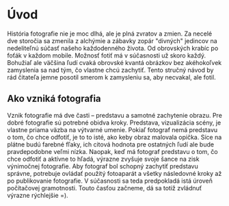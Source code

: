 Úvod
====

História fotografie nie je moc dlhá, ale je plná zvratov a zmien. Za necelé dve storočia sa zmenila z alchýmie a zábavky zopár "divných" jedincov na nedeliteľnú súčasť našeho každodenného života. Od obrovských krabíc po foťák v každom mobile. Možnosť fotiť má v súčasnosti už skoro každý. Bohužiaľ ale väčšina ľudí cvaká obrovské kvantá obrázkov bez akéhokoľvek zamyslenia sa nad tým, čo vlastne chcú zachytiť. Tento stručný návod by rád čitateľa jemne posotil smerom k zamysleniu sa, aby necvakal, ale fotil.

Ako vzniká fotografia
---------------------

Vznik fotografie má dve časti – predstavu a samotné zachytenie obrazu. Pre dobré fotografie sú potrebné obidva kroky. Predstava, vizualizácia scény, je vlastne priama väzba na výtvarné umenie. Pokiaľ fotograf nemá predstavu o tom, čo chce odfotiť, je to to isté, ako keby obraz malovala opička. Síce na plátne budú farebné fľaky, ich citová hodnota pre ostatných ľudí ale bude pravdepodobne veľmi nízka. Naopak, keď má fotograf predstavu o tom, čo chce odfotiť a aktívne to hľadá, výrazne zvyšuje svoje šance na zisk výnimočnej fotografie. Aby fotograf bol schopný zachytiť predstavu správne, potrebuje ovládať použitý fotoaparát a všetky následovné kroky až po publikovanie fotografie. V súčasnosti sa teda predpokladá istá úroveň počítačovej gramotnosti. Touto časťou začneme, dá sa totiž zvládnuť výrazne rýchlejšie =).
